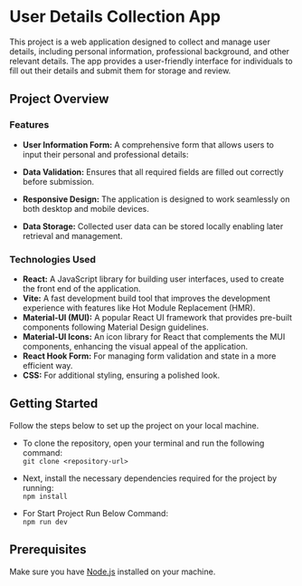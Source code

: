 # User Details Collection App

This project is a web application designed to collect and manage user details, including personal information, professional background, and other relevant details. The app provides a user-friendly interface for individuals to fill out their details and submit them for storage and review.

## Project Overview

### Features

- **User Information Form:** A comprehensive form that allows users to input their personal and professional details:

- **Data Validation:** Ensures that all required fields are filled out correctly before submission.

- **Responsive Design:** The application is designed to work seamlessly on both desktop and mobile devices.

- **Data Storage:** Collected user data can be stored locally enabling later retrieval and management.


### Technologies Used

- **React:** A JavaScript library for building user interfaces, used to create the front end of the application.
- **Vite:** A fast development build tool that improves the development experience with features like Hot Module Replacement (HMR).
- **Material-UI (MUI):** A popular React UI framework that provides pre-built components following Material Design guidelines.
- **Material-UI Icons:** An icon library for React that complements the MUI components, enhancing the visual appeal of the application.
- **React Hook Form:** For managing form validation and state in a more efficient way.
- **CSS:** For additional styling, ensuring a polished look.



## Getting Started

Follow the steps below to set up the project on your local machine.

- To clone the repository, open your terminal and run the following command:\
    `git clone <repository-url>`

- Next, install the necessary dependencies required for the project by running:\
`npm install`

- For Start Project Run Below Command:\
`npm run dev`


## Prerequisites

Make sure you have [Node.js](https://nodejs.org/) installed on your machine.
